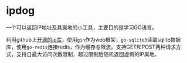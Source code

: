 # ipdog

一个可以返回IP地址及其属地的小工具，主要目的是学习GO语言。

利用github上[开源的ip库](https://github.com/a76yyyy/ipdata/releases/tag/v2022.04.29)，使用`gin`作为web框架，`go-sqlite3`读取sqlite数据库，使用`go-redis`连接redis，作为缓存与限流。支持GET和POST两种请求方式，支持日最大访问次数限制，超过限制后随机返回虚假的IP属地。

